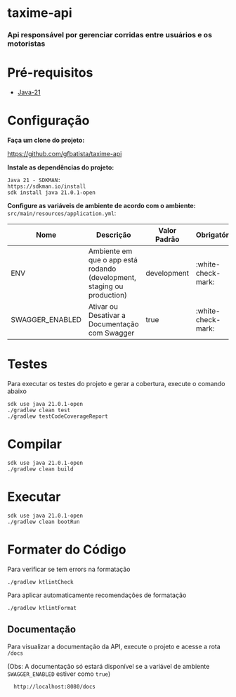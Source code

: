 # taxime-api
### Api responsável por gerenciar corridas entre usuários e os motoristas

# Pré-requisitos

- [Java-21](https://sdkman.io/install)

# Configuração

**Faça um clone do projeto:**

https://github.com/gfbatista/taxime-api

**Instale as dependências do projeto:**<br/>

```
Java 21 - SDKMAN:
https://sdkman.io/install
sdk install java 21.0.1-open
```

**Configure as variáveis de ambiente de acordo com o ambiente:**<br/> `src/main/resources/application.yml`:

| Nome                        | Descrição                                                               | Valor Padrão | Obrigatório        |
|-----------------------------|-------------------------------------------------------------------------|--------------|--------------------|
| ENV                         | Ambiente em que o app está rodando (development, staging ou production) | development  | :white-check-mark: |
| SWAGGER_ENABLED             | Ativar ou Desativar a Documentação com Swagger                          | true         | :white-check-mark: |

# Testes

Para executar os testes do projeto e gerar a cobertura, execute o comando abaixo

```
sdk use java 21.0.1-open
./gradlew clean test
./gradlew testCodeCoverageReport
```

# Compilar

```
sdk use java 21.0.1-open
./gradlew clean build
```

# Executar

```
sdk use java 21.0.1-open
./gradlew clean bootRun
```

# Formater do Código
Para verificar se tem errors na formatação
```
./gradlew ktlintCheck
```

Para aplicar automaticamente recomendações de formatação
```
./gradlew ktlintFormat
```

## Documentação

Para visualizar a documentação da API, execute o projeto e acesse a rota `/docs`

(Obs: A documentação só estará disponível se a variável de ambiente `SWAGGER_ENABLED` estiver como `true`)

```bash
  http://localhost:8080/docs
```